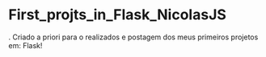 # First_projts_in_Flask_NicolasJS
.   Criado a priori para o realizados e postagem dos meus primeiros projetos em: Flask!
